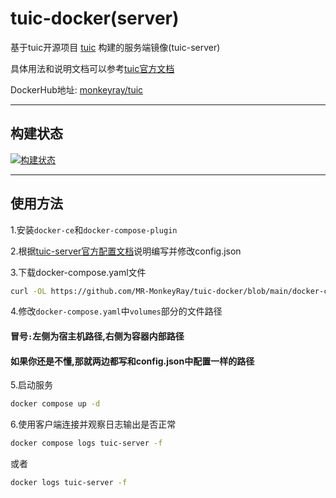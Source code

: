 # tuic-docker(server)

基于tuic开源项目 [tuic](https://github.com/EAimTY/tuic) 构建的服务端镜像(tuic-server)

具体用法和说明文档可以参考[tuic官方文档](https://github.com/EAimTY/tuic/blob/dev/README.md)

DockerHub地址: [monkeyray/tuic](https://hub.docker.com/r/monkeyray/tuic)

---

## 构建状态

[![构建状态](https://monkeyray.coding.net/badges/github/job/1556032/main/build.svg)](https://monkeyray.coding.net/p/github/ci/job)

---

## 使用方法

1.安装`docker-ce`和`docker-compose-plugin`

2.根据[tuic-server官方配置文档](https://github.com/EAimTY/tuic/blob/dev/tuic-server/README.md)说明编写并修改config.json

3.下载docker-compose.yaml文件

```bash
curl -OL https://github.com/MR-MonkeyRay/tuic-docker/blob/main/docker-compose.yaml
```

4.修改`docker-compose.yaml`中`volumes`部分的文件路径
#### 冒号`:`左侧为宿主机路径,右侧为容器内部路径
#### 如果你还是不懂,那就两边都写和config.json中配置一样的路径

5.启动服务

```bash
docker compose up -d
```

6.使用客户端连接并观察日志输出是否正常

```bash
docker compose logs tuic-server -f
```
或者
```bash
docker logs tuic-server -f
```